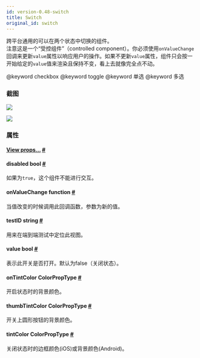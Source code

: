 ```yaml
---
id: version-0.48-switch
title: Switch
original_id: switch
---
```


跨平台通用的可以在两个状态中切换的组件。  
注意这是一个“受控组件”（controlled component）。你必须使用`onValueChange`回调来更新`value`属性以响应用户的操作。如果不更新`value`属性，组件只会按一开始给定的`value`值来渲染且保持不变，看上去就像完全点不动。  

@keyword checkbox @keyword toggle @keyword 单选 @keyword 多选

### 截图
![](img/components/switchandroid.png)

![](img/components/switchios.png)

### 属性

<div class="props">
	<div class="prop">
		<h4 class="propTitle"><a class="anchor" name="view"></a><a href="view.html#props">View props...</a> <a class="hash-link" href="#view">#</a></h4>
	</div>
	<div class="prop">
		<h4 class="propTitle"><a class="anchor" name="disabled"></a>disabled <span class="propType">bool</span> <a class="hash-link" href="#disabled">#</a></h4>
		<div>
			<p>如果为<code>true</code>，这个组件不能进行交互。</p>
		</div>
	</div>
	<div class="prop">
		<h4 class="propTitle"><a class="anchor" name="onvaluechange"></a>onValueChange <span class="propType">function</span> <a class="hash-link" href="#onvaluechange">#</a></h4>
		<div>
			<p>当值改变的时候调用此回调函数，参数为新的值。</p>
		</div>
	</div>
	<div class="prop">
		<h4 class="propTitle"><a class="anchor" name="testid"></a>testID <span class="propType">string</span> <a class="hash-link" href="#testid">#</a></h4>
		<div>
			<p>用来在端到端测试中定位此视图。</p>
		</div>
	</div>
	<div class="prop">
		<h4 class="propTitle"><a class="anchor" name="value"></a>value <span class="propType">bool</span> <a class="hash-link" href="#value">#</a></h4>
		<div>
			<p>表示此开关是否打开。默认为false（关闭状态）。</p>
		</div>
	</div>
	<div class="prop">
		<h4 class="propTitle"><a class="anchor" name="ontintcolor"></a>onTintColor <span class="propType">ColorPropType</span> <a class="hash-link" href="#ontintcolor">#</a></h4>
		<div><p>开启状态时的背景颜色。</p></div>
	</div>
	<div class="prop">
		<h4 class="propTitle"><a class="anchor" name="thumbtintcolor"></a>thumbTintColor <span class="propType">ColorPropType</span> <a class="hash-link" href="#thumbtintcolor">#</a></h4>
		<div><p>开关上圆形按钮的背景颜色。</p></div>
	</div>
	<div class="prop">
		<h4 class="propTitle"><a class="anchor" name="tintcolor"></a>tintColor <span class="propType">ColorPropType</span> <a class="hash-link" href="#tintcolor">#</a></h4>
		<div><p>关闭状态时的边框颜色(iOS)或背景颜色(Android)。</p></div>
	</div>
</div>

